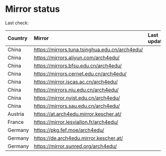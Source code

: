 <script src="./time.js"></script>
# Mirror status
Last check: <script type="text/javascript">localize(1708327073.232193);</script>

|Country|Mirror|Last update|
|:------|:-----|:----------|
|China|https://mirrors.tuna.tsinghua.edu.cn/arch4edu/|<script type="text/javascript">localize(1708280854);</script>|
|China|https://mirrors.aliyun.com/arch4edu/|<script type="text/javascript">localize(1708280854);</script>|
|China|https://mirrors.bfsu.edu.cn/arch4edu/|<script type="text/javascript">localize(1708280854);</script>|
|China|https://mirrors.cernet.edu.cn/arch4edu/|<script type="text/javascript">localize(1708280854);</script>|
|China|https://mirror.iscas.ac.cn/arch4edu/|<script type="text/javascript">localize(1708280854);</script>|
|China|https://mirrors.nju.edu.cn/arch4edu/|<script type="text/javascript">localize(1708280854);</script>|
|China|https://mirror.nyist.edu.cn/arch4edu/|<script type="text/javascript">localize(1708280854);</script>|
|China|https://mirrors.sau.edu.cn/arch4edu/|<script type="text/javascript">localize(1708280854);</script>|
|Austria|https://at.arch4edu.mirror.kescher.at/|<script type="text/javascript">localize(1708280854);</script>|
|France|https://mirror.lesviallon.fr/arch4edu/|<script type="text/javascript">localize(1708280854);</script>|
|Germany|https://pkg.fef.moe/arch4edu/|<script type="text/javascript">localize(1708280854);</script>|
|Germany|https://de.arch4edu.mirror.kescher.at/|<script type="text/javascript">localize(1708280854);</script>|
|Germany|https://mirror.sunred.org/arch4edu/|<script type="text/javascript">localize(1708280854);</script>|

<script src="./tablefilter/tablefilter.js"></script>
<script src="./table.js"></script>
